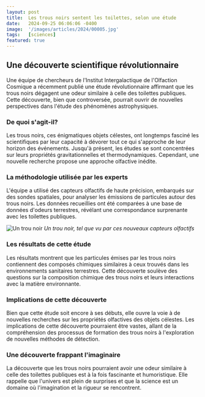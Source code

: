 ```yaml
---
layout: post
title:  Les trous noirs sentent les toilettes, selon une étude
date:   2024-09-25 06:06:06 -0400
image:  '/images/articles/2024/00005.jpg'
tags:   [sciences]
featured: true
---
```


## Une découverte scientifique révolutionnaire

Une équipe de chercheurs de l'Institut Intergalactique de l'Olfaction Cosmique a récemment publié une étude révolutionnaire affirmant que les trous noirs dégagent une odeur similaire à celle des toilettes publiques. Cette découverte, bien que controversée, pourrait ouvrir de nouvelles perspectives dans l'étude des phénomènes astrophysiques. 

### De quoi s'agit-il?

Les trous noirs, ces énigmatiques objets célestes, ont longtemps fasciné les scientifiques par leur capacité à dévorer tout ce qui s'approche de leur horizon des événements. Jusqu'à présent, les études se sont concentrées sur leurs propriétés gravitationnelles et thermodynamiques. Cependant, une nouvelle recherche propose une approche olfactive inédite. 

### La méthodologie utilisée par les experts

L'équipe a utilisé des capteurs olfactifs de haute précision, embarqués sur des sondes spatiales, pour analyser les émissions de particules autour des trous noirs. Les données recueillies ont été comparées à une base de données d'odeurs terrestres, révélant une correspondance surprenante avec les toilettes publiques. 

![Un trou noir]({{site.baseurl}}/images/articles/2024/00005b.jpg)
*Un trou noir, tel que vu par ces nouveaux capteurs olfactifs*

### Les résultats de cette étude

Les résultats montrent que les particules émises par les trous noirs contiennent des composés chimiques similaires à ceux trouvés dans les environnements sanitaires terrestres. Cette découverte soulève des questions sur la composition chimique des trous noirs et leurs interactions avec la matière environnante. 

### Implications de cette découverte

Bien que cette étude soit encore à ses débuts, elle ouvre la voie à de nouvelles recherches sur les propriétés olfactives des objets célestes. Les implications de cette découverte pourraient être vastes, allant de la compréhension des processus de formation des trous noirs à l'exploration de nouvelles méthodes de détection. 

### Une découverte frappant l'imaginaire

La découverte que les trous noirs pourraient avoir une odeur similaire à celle des toilettes publiques est à la fois fascinante et humoristique. Elle rappelle que l'univers est plein de surprises et que la science est un domaine où l'imagination et la rigueur se rencontrent. 